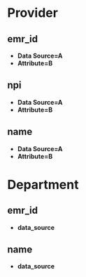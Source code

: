 # **Provider**
##
##
## emr_id
 - **Data Source=A**
 - **Attribute=B**
##
##
## npi
 - **Data Source=A**
 - **Attribute=B**
##
##
## name
 - **Data Source=A**
 - **Attribute=B**

# Department
## emr_id
 - **data_source**
## name
 - **data_source**